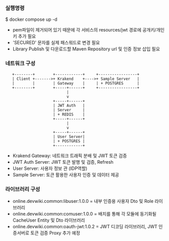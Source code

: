 ### 실행명령
$ docker compose up -d

* pem파일이 제거되어 있기 때문에 각 서비스의 resources/jwt 경로에 공개키/개인키 추가 필요
* 'SECURED' 문자를 실제 패스워드로 변경 필요
* Library Publish 및 다운로드할 Maven Repository url 및 인증 정보 삽입 필요

### 네트워크 구성

       +--------+        +------------+     +-----------------+
       | Client +------->+ Krakend    +---->+ Sample Server   |
       |        |        | Gateway    |     | + POSTGRES      |
       +--------+        +-----+------+     +-----------------+
                               |
                               v
                         +-----+------+
                         | JWT Auth   |
                         | Server     |
                         | + REDIS    |
                         +-----+------+
                               |
                               v
                         +-----+------+    
                         | User Server|
                         | + POSTGRES |
                         +------------+

* Krakend Gateway: 네트워크 트래픽 분배 및 JWT 토큰 검증
* JWT Auth Server: JWT 토큰 발행 및 검증, Refresh
* User Server: 사용자 정보 관 (IDP역할)
* Sample Server: 토큰 활용한 사용자 인증 및 데이터 제공

### 라이브러리 구성
- online.devwiki.common:libuser:1.0.0 = 내부 인증용 사용자 Dto 및 Role 라이브러리
- online.devwiki.common:comuser:1.0.0 = 배치를 통해 각 모듈에 동기화될 CacheUser Entity 및 Dto 라이브러리
- online.devwiki.common:oauth-jwt:1.0.2 = JWT 디코딩 라이브러리, JWT 인증서버로 토큰 검증 Proxy 추가 예정
